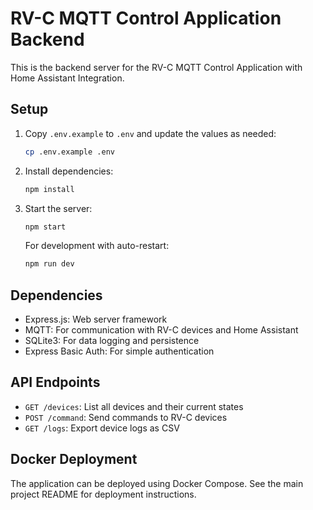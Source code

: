 # RV-C MQTT Control Application Backend

This is the backend server for the RV-C MQTT Control Application with Home Assistant Integration.

## Setup

1. Copy `.env.example` to `.env` and update the values as needed:

   ```bash
   cp .env.example .env
   ```

2. Install dependencies:

   ```bash
   npm install
   ```

3. Start the server:

   ```bash
   npm start
   ```

   For development with auto-restart:

   ```bash
   npm run dev
   ```

## Dependencies

- Express.js: Web server framework
- MQTT: For communication with RV-C devices and Home Assistant
- SQLite3: For data logging and persistence
- Express Basic Auth: For simple authentication

## API Endpoints

- `GET /devices`: List all devices and their current states
- `POST /command`: Send commands to RV-C devices
- `GET /logs`: Export device logs as CSV

## Docker Deployment

The application can be deployed using Docker Compose. See the main project README for deployment instructions.
